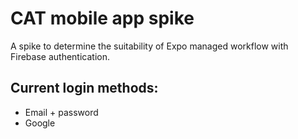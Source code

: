 # CAT mobile app spike

A spike to determine the suitability of Expo managed workflow with Firebase authentication.

## Current login methods:

- Email + password
- Google

